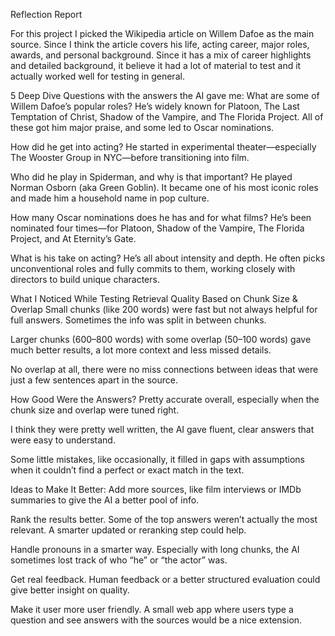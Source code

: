 Reflection Report

For this project I picked the Wikipedia article on Willem Dafoe as the main source. Since I think the article covers his life, acting career, major roles, awards, and personal background. Since it has a mix of career highlights and detailed background, it believe it had a lot of material to test and it actually worked well for testing in general.

5 Deep Dive Questions with the answers the AI gave me:
What are some of Willem Dafoe’s popular roles?
He’s widely known for Platoon, The Last Temptation of Christ, Shadow of the Vampire, and The Florida Project. All of these got him major praise, and some led to Oscar nominations.

How did he get into acting?
He started in experimental theater—especially The Wooster Group in NYC—before transitioning into film.

Who did he play in Spiderman, and why is that important?
He played Norman Osborn (aka Green Goblin). It became one of his most iconic roles and made him a household name in pop culture.

How many Oscar nominations does he has and for what films?
He’s been nominated four times—for Platoon, Shadow of the Vampire, The Florida Project, and At Eternity’s Gate.

What is his take on acting?
He’s all about intensity and depth. He often picks unconventional roles and fully commits to them, working closely with directors to build unique characters.

What I Noticed While Testing
Retrieval Quality Based on Chunk Size & Overlap
Small chunks (like 200 words) were fast but not always helpful for full answers. Sometimes the info was split in between chunks.

Larger chunks (600–800 words) with some overlap (50–100 words) gave much better results, a lot more context and less missed details.

No overlap at all, there were no miss connections between ideas that were just a few sentences apart in the source.

How Good Were the Answers?
Pretty accurate overall, especially when the chunk size and overlap were tuned right.

I think they were pretty well written, the AI gave fluent, clear answers that were easy to understand.

Some little mistakes, like occasionally, it filled in gaps with assumptions when it couldn’t find a perfect or exact match in the text.

Ideas to Make It Better:
Add more sources, like film interviews or IMDb summaries to give the AI a better pool of info.

Rank the results better. Some of the top answers weren’t actually the most relevant. A smarter updated or reranking step could help.

Handle pronouns in a smarter way. Especially with long chunks, the AI sometimes lost track of who “he” or “the actor” was.

Get real feedback. Human feedback or a better structured evaluation could give better insight on quality.

Make it user more user friendly. A small web app where users type a question and see answers with the sources would be a nice extension.
